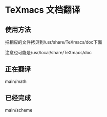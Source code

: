 # TeXmacs 文档翻译
## 使用方法
把相应的文件拷贝到/usr/share/TeXmacs/doc下面

注意也可能是/usr/local/share/TeXmacs/doc
## 正在翻译
main/math

## 已经完成
main/scheme

